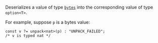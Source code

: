 Deserializes a value of type [`bytes`](/docs/reference/types#bytes) into the corresponding value of type `option<T>`.

For example, suppose `p` is a bytes value:
```archetype
const v ?= unpack<nat>(p) : "UNPACK_FAILED";
/* v is typed nat */
 ```